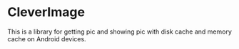 # CleverImage

This is a library for getting pic and showing pic with disk cache and memory cache on
Android devices.
